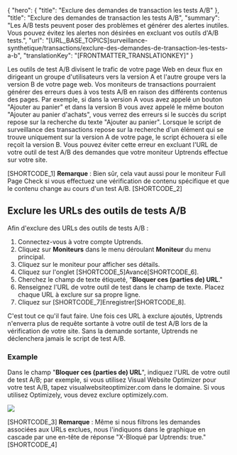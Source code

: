 {
  "hero": {
    "title": "Exclure des demandes de transaction les tests A/B"
  },
  "title": "Exclure des demandes de transaction les tests A/B",
  "summary": "Les A/B tests peuvent poser des problèmes et générer des alertes inutiles. Vous pouvez évitez les alertes non désirées en excluant vos outils d'A/B tests.",
  "url": "[URL_BASE_TOPICS]surveillance-synthetique/transactions/exclure-des-demandes-de-transaction-les-tests-a-b",
  "translationKey": "[FRONTMATTER_TRANSLATIONKEY]"
}

Les outils de test A/B divisent le trafic de votre page Web en deux flux en dirigeant un groupe d'utilisateurs vers la version A et l'autre groupe vers la version B de votre page web. Vos moniteurs de transactions pourraient générer des erreurs dues à vos tests A/B en raison des différents contenus des pages. Par exemple, si dans la version A vous avez appelé un bouton "Ajouter au panier" et dans la version B vous avez appelé le même bouton "Ajouter au panier d'achats", vous verrez des erreurs si le succès du script repose sur la recherche du texte "Ajouter au panier". Lorsque le script de surveillance des transactions repose sur la recherche d'un élément qui se trouve uniquement sur la version A de votre page, le script échouera si elle reçoit la version B. Vous pouvez éviter cette erreur en excluant l'URL de votre outil de test A/B des demandes que votre moniteur Uptrends effectue sur votre site.

[SHORTCODE_1]
**Remarque** : Bien sûr, cela vaut aussi pour le moniteur Full Page Check si vous effectuez une vérification de contenu spécifique et que le contenu change au cours d'un test A/B.
[SHORTCODE_2]

## Exclure les URLs des outils de tests A/B

Afin d'exclure des URLs des outils de tests A/B :

1.  Connectez-vous à votre compte Uptrends.
2.  Cliquez sur **Moniteurs** dans le menu déroulant **Moniteur** du menu principal.
3.  Cliquez sur le moniteur pour afficher ses détails.
4.  Cliquez sur l'onglet [SHORTCODE_5]Avancé[SHORTCODE_6].
5.  Cherchez le champ de texte étiqueté, "**Bloquer ces (parties de) URL**."
6.  Renseignez l'URL de votre outil de test dans le champ de texte. Placez chaque URL à exclure sur sa propre ligne.
7.  Cliquez sur [SHORTCODE_7]Enregistrer[SHORTCODE_8].

C'est tout ce qu'il faut faire. Une fois ces URL à exclure ajoutés, Uptrends n'enverra plus de requête sortante à votre outil de test A/B lors de la vérification de votre site. Sans la demande sortante, Uptrends ne déclenchera jamais le script de test A/B.

### Example

Dans le champ "**Bloquer ces (parties de) URL**", indiquez l'URL de votre outil de test A/B; par exemple, si vous utilisez Visual Website Optimizer pour votre test A/B, tapez visualwebsiteoptimizer.com dans le domaine. Si vous utilisez Optimizely, vous devez exclure optimizely.com.

![]([LINK_URL_1])

[SHORTCODE_3]
**Remarque** : Même si nous filtrons les demandes associées aux URLs exclues, nous l'indiquons dans le graphique en cascade par une en-tête de réponse "X-Bloqué par Uptrends: true."
[SHORTCODE_4]
